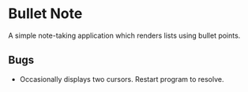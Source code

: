 # Bullet Note

A simple note-taking application which renders lists using bullet points.

## Bugs

- Occasionally displays two cursors. Restart program to resolve.
